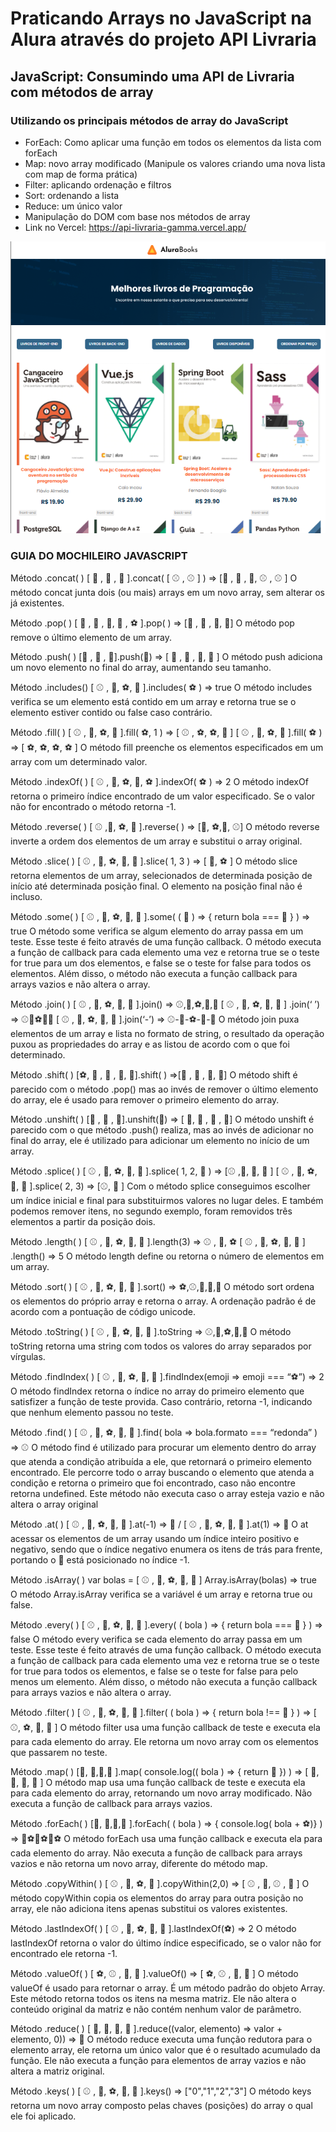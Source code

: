 # Praticando Arrays no JavaScript na Alura através do projeto API Livraria
## JavaScript: Consumindo uma API de Livraria com métodos de array

### Utilizando os principais métodos de array do JavaScript
- ForEach: Como aplicar uma função em todos os elementos da lista com forEach
- Map: novo array modificado (Manipule os valores criando uma nova lista com map de forma prática)
- Filter: aplicando ordenação e filtros
- Sort: ordenando a lista
- Reduce: um único valor
- Manipulação do DOM com base nos métodos de array
- Link no Vercel: https://api-livraria-gamma.vercel.app/
<img src="https://github.com/adrianomatos/frontend_javascript_alura_arrays_api_livraria/blob/main/ARRAYS_API_LIVRARIA.png" alt="Print do Projeto">

### GUIA DO MOCHILEIRO JAVASCRIPT
Método .concat( )
[ 🏀 , 🏀 , 🏀 ].concat( [ ⚾ , ⚾ ] ) => [🏀 , 🏀 , 🏀, ⚾ , ⚾ ]
O método concat junta dois (ou mais) arrays em um novo array, sem alterar os 
já existentes.

Método .pop( )
[ 🏀 , 🏀 , 🏀, 🏀 , ⚽ ].pop( ) => [🏀 , 🏀 , 🏀, 🏀]
O método pop remove o último elemento de um array.

Método .push( )
[🏀 , 🏀 , 🏀].push(🏈) => [ 🏀 , 🏀 , 🏀, 🏈 ]
O método push adiciona um novo elemento no final do array, aumentando seu tamanho.

Método .includes()
[ ⚾ , 🏈, ⚽, 🏀 ].includes( ⚽ ) => true
O método includes verifica se um elemento está contido em um array e retorna true se 
o elemento estiver contido ou false caso contrário.

Método .fill( )
[ ⚾ , 🏈, ⚽, 🏀 ].fill( ⚽, 1 ) => [ ⚾ , ⚽, ⚽, 🏀 ] 
[ ⚾ , 🏈, ⚽, 🏀 ].fill( ⚽ ) => [ ⚽, ⚽, ⚽, ⚽ ]
O método fill preenche os elementos especificados em um array com um determinado valor.

Método .indexOf( )
[ ⚾ , 🏈, ⚽, 🏀, ⚽ ].indexOf( ⚽ ) => 2
O método indexOf retorna o primeiro índice encontrado de um valor especificado. 
Se o valor não for encontrado o método retorna -1.

Método .reverse( )
[ ⚾ ,🏈, ⚽, 🏀 ].reverse( ) => [🏀, ⚽,🏈, ⚾]
O método reverse inverte a ordem dos elementos de um array e substitui o array original.

Método .slice( )
[ ⚾ , 🏈, ⚽, 🏀, 🏐 ].slice( 1, 3 ) => [ 🏈, ⚽ ]
O método slice retorna elementos de um array, selecionados de determinada posição de 
início até determinada posição final. O elemento na posição final não é incluso.

Método .some( )
[ ⚾ , 🏈, ⚽, 🏀, 🏐 ].some( ( 🏐 ) ⇒ { return bola === 🏐 } ) => true
O método some verifica se algum elemento do array passa em um teste. Esse teste é 
feito através de uma função callback. O método executa a função de callback para cada 
elemento uma vez e retorna true se o teste for true para um dos elementos, e false se 
o teste for false para todos os elementos. Além disso, o método não executa a função 
callback para arrays vazios e não altera o array.

Método .join( )
[ ⚾ , 🏈, ⚽, 🏀, 🏐 ].join() ⇒ ⚾,🏈,⚽,🏀,🏐 [ ⚾ , 🏈, ⚽, 🏀, 🏐 ]
.join(‘ ’) ⇒ ⚾🏈⚽🏀🏐 [ ⚾ , 🏈, ⚽, 🏀, 🏐 ].join(‘-’) ⇒ ⚾-🏈-⚽-🏀-🏐
O método join puxa elementos de um array e lista no formato de string, o resultado da 
operação puxou as propriedades do array e as listou de acordo com o que foi determinado.

Método .shift( )
[⚽, 🏐 , 🏐 , 🏐, 🏐].shift( ) ⇒[🏐 , 🏐 , 🏐, 🏐]
O método shift é parecido com o método .pop() mas ao invés de remover o último elemento 
do array, ele é usado para remover o primeiro elemento do array.

Método .unshift( )
[🏀 , 🏀 , 🏀].unshift(🏐) ⇒ [ 🏐, 🏀 , 🏀 , 🏀]
O método unshift é parecido com o que método .push() realiza, mas ao invés de adicionar 
no final do array, ele é utilizado para adicionar um elemento no início de um array.

Método .splice( )
[ ⚾ , 🏈, ⚽, 🏀, 🏐 ].splice( 1, 2, 🎱 ) ⇒ [⚾ ,🎱, 🏀, 🏐 ] 
[ ⚾ , 🏈, ⚽, 🏀, 🏐 ].splice( 2, 3) ⇒ [⚾, 🏈 ]
Com o método splice conseguimos escolher um índice inicial e final para substituirmos 
valores no lugar deles. E também podemos remover itens, no segundo exemplo, foram 
removidos três elementos a partir da posição dois.

Método .length( )
[ ⚾ , 🏈, ⚽, 🏀, 🏐 ].length(3) ⇒ ⚾ , 🏈, ⚽ [ ⚾ , 🏈, ⚽, 🏀, 🏐 ]
.length() ⇒ 5
O método length define ou retorna o número de elementos em um array.

Método .sort( )
[ ⚾ , 🏈, ⚽, 🏀, 🏐 ].sort() ⇒ ⚽,⚾,🏀,🏈,🏐
O método sort ordena os elementos do próprio array e retorna o array. 
A ordenação padrão é de acordo com a pontuação de código unicode.

Método .toString( )
[ ⚾ , 🏈, ⚽, 🏀, 🏐 ].toString ⇒ ⚾,🏈,⚽,🏀,🏐
O método toString retorna uma string com todos os valores do array separados por vírgulas.

Método .findIndex( )
[ ⚾ , 🏈, ⚽, 🏀, 🏐 ].findIndex(emoji => emoji === “⚽”) ⇒ 2
O método findIndex retorna o índice no array do primeiro elemento que satisfizer a função 
de teste provida. Caso contrário, retorna -1, indicando que nenhum elemento passou no 
teste.

Método .find( )
[ ⚾ , 🏈, ⚽, 🏀, 🏐 ].find( bola ⇒ bola.formato === “redonda” ) => ⚾
O método find é utilizado para procurar um elemento dentro do array que atenda a condição 
atribuída a ele, que retornará o primeiro elemento encontrado. Ele percorre todo o array 
buscando o elemento que atenda a condição e retorna o primeiro que foi encontrado, caso 
não encontre retorna undefined. Este método não executa caso o array esteja vazio e não 
altera o array original

Método .at( )
[ ⚾ , 🏈, ⚽, 🏀, 🏐 ].at(-1) ⇒ 🏐 / [ ⚾ , 🏈, ⚽, 🏀, 🏐 ].at(1) ⇒ 🏈
O at acessar os elementos de um array usando um índice inteiro positivo e negativo, sendo 
que o índice negativo enumera os itens de trás para frente, portando o 🏐 está posicionado
no índice -1.

Método .isArray( )
var bolas = [ ⚾ , 🏈, ⚽, 🏀, 🏐 ] Array.isArray(bolas) ⇒ true
O método Array.isArray verifica se a variável é um array e retorna true ou false.

Método .every( )
[ ⚾ , 🏈, ⚽, 🏀, 🏐 ].every( ( bola ) ⇒ { return bola === 🏐 } ) => false
O método every verifica se cada elemento do array passa em um teste. Esse teste é feito 
através de uma função callback. O método executa a função de callback para cada elemento 
uma vez e retorna true se o teste for true para todos os elementos, e false se o teste 
for false para pelo menos um elemento. Além disso, o método não executa a função callback 
para arrays vazios e não altera o array.

Método .filter( )
[ ⚾ , 🏈, ⚽, 🏀, 🏐 ].filter( ( bola ) ⇒ { return bola !== 🏈 } ) => [ ⚾, ⚽, 🏀, 🏐 ]
O método filter usa uma função callback de teste e executa ela para cada elemento do array. 
Ele retorna um novo array com os elementos que passarem no teste.

Método .map( )
[🏀, 🏀,🏀,🏀 ].map( console.log(( bola ) ⇒ { return 🏈 }) ) => [ 🏈, 🏈, 🏈, 🏈 ]
O método map usa uma função callback de teste e executa ela para cada elemento do array, 
retornando um novo array modificado. Não executa a função de callback para arrays vazios.

Método .forEach( )
[🏀, 🏀,🏀,🏀 ].forEach( ( bola ) ⇒ { console.log( bola + ⚽)} ) => 🏀⚽🏀⚽🏀⚽
O método forEach usa uma função callback e executa ela para cada elemento do array. 
Não executa a função de callback para arrays vazios e não retorna um novo array, 
diferente do método map.

Método .copyWithin( )
[ ⚾ , 🏈, ⚽, 🏀 ].copyWithin(2,0) ⇒ [ ⚾ , 🏈, ⚾ , 🏈 ]
O método copyWithin copia os elementos do array para outra posição no array, ele não 
adiciona itens apenas substitui os valores existentes.

Método .lastIndexOf( )
[ ⚾ , 🏈, ⚽, 🏀, 🏐 ].lastIndexOf(⚽) ⇒ 2
O método lastIndexOf retorna o valor do último índice especificado, se o valor não for 
encontrado ele retorna -1.

Método .valueOf( )
[ ⚽, ⚾ , 🏀, 🏐 ].valueOf() ⇒ [ ⚽, ⚾ , 🏀, 🏐 ]
O método valueOf é usado para retornar o array. É um método padrão do objeto Array. 
Este método retorna todos os itens na mesma matriz. Ele não altera o conteúdo original 
da matriz e não contém nenhum valor de parâmetro.

Método .reduce( )
[ 🥦, 🍅, 🥕, 🍆 ].reduce((valor, elemento) => valor + elemento, 0)) ⇒ 🥗
O método reduce executa uma função redutora para o elemento array, ele retorna um único 
valor que é o resultado acumulado da função. Ele não executa a função para elementos de 
array vazios e não altera a matriz original.

Método .keys( )
[ ⚾ , 🏈, ⚽, 🏀, 🏐 ].keys() => ["0","1","2","3"]
O método keys retorna um novo array composto pelas chaves (posições) do array o qual ele 
foi aplicado.



